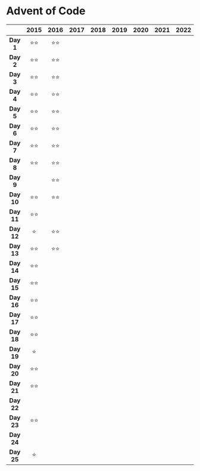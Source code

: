 # Advent of Code

|            | **2015** | **2016** | **2017** | **2018** | **2019** | **2020** | **2021** | **2022** | **2023** |
|:----------:|:--------:|:--------:|:--------:|:--------:|:--------:|:--------:|:--------:|:--------:|:--------:|
| **Day 1**  |    ⭐⭐    |    ⭐⭐    |          |          |          |          |          |          |    ⭐⭐    |
| **Day 2**  |    ⭐⭐    |    ⭐⭐    |          |          |          |          |          |          |    ⭐⭐    |
| **Day 3**  |    ⭐⭐    |    ⭐⭐    |          |          |          |          |          |          |    ⭐⭐    |
| **Day 4**  |    ⭐⭐    |    ⭐⭐    |          |          |          |          |          |          |    ⭐⭐    |
| **Day 5**  |    ⭐⭐    |    ⭐⭐    |          |          |          |          |          |          |    ⭐⭐    |
| **Day 6**  |    ⭐⭐    |    ⭐⭐    |          |          |          |          |          |          |    ⭐⭐    |
| **Day 7**  |    ⭐⭐    |    ⭐⭐    |          |          |          |          |          |          |    ⭐⭐    |
| **Day 8**  |    ⭐⭐    |    ⭐⭐    |          |          |          |          |          |          |    ⭐⭐    |
| **Day 9**  |          |    ⭐⭐    |          |          |          |          |          |          |    ⭐⭐    |
| **Day 10** |    ⭐⭐    |    ⭐⭐    |          |          |          |          |          |          |    ⭐     |
| **Day 11** |    ⭐⭐    |          |          |          |          |          |          |          |    ⭐⭐    |
| **Day 12** |    ⭐     |    ⭐⭐    |          |          |          |          |          |          |    ⭐     |
| **Day 13** |    ⭐⭐    |    ⭐⭐    |          |          |          |          |          |          |    ⭐     |
| **Day 14** |    ⭐⭐    |          |          |          |          |          |          |          |    ⭐     |
| **Day 15** |    ⭐⭐    |          |          |          |          |          |          |          |    ⭐⭐    |
| **Day 16** |    ⭐⭐    |          |          |          |          |          |          |          |          |
| **Day 17** |    ⭐⭐    |          |          |          |          |          |          |          |          |
| **Day 18** |    ⭐⭐    |          |          |          |          |          |          |          |          |
| **Day 19** |    ⭐     |          |          |          |          |          |          |          |    ⭐     |
| **Day 20** |    ⭐⭐    |          |          |          |          |          |          |          |    ⭐⭐    |
| **Day 21** |    ⭐⭐    |          |          |          |          |          |          |          |    ⭐     |
| **Day 22** |          |          |          |          |          |          |          |          |          |
| **Day 23** |    ⭐⭐    |          |          |          |          |          |          |          |          |
| **Day 24** |          |          |          |          |          |          |          |          |    ⭐     |
| **Day 25** |    ⭐     |          |          |          |          |          |          |          |          |